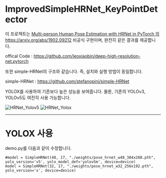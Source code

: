 # ImprovedSimpleHRNet_KeyPointDetector

이 프로젝트는 [Multi-person Human Pose Estimation with HRNet in PyTorch 의 ](https://arxiv.org/abs/1902.09212)https://arxiv.org/abs/1902.09212 비공식 구현이며, 완전히 같은 결과를 제공합니다.

offical Code : https://github.com/leoxiaobin/deep-high-resolution-net.pytorch

또한 simple-HRNet의 구조와 같습니다. 즉, 설치와 실행 방법이 동일합니다.

simple-HRNet : https://github.com/stefanopini/simple-HRNet

YOLOX를 사용하여 기존보다 높은 성능을 보여줍니다. 물론, 기존의 YOLOv3, YOLOv5도 여전히 사용 가능합니다.


![HRNet_Yolov5](https://github.com/startedourmission/ImprovedSimpleHRNet_KeyPointDetector/assets/53049011/45a9c7a0-b611-4a6d-a4e4-abf9bf8ed9d5)
![HRNet_Yolox](https://github.com/startedourmission/ImprovedSimpleHRNet_KeyPointDetector/assets/53049011/d814f2e6-3d5d-49fe-8658-10d7272f558e)


* * * 

# YOLOX 사용

demo.py를 다음과 같이 수정합니다.


```
#model = SimpleHRNet(48, 17, "./weights/pose_hrnet_w48_384x288.pth", yolo_version='v5', yolo_model_def='yolov5m', device=device)
model = SimpleHRNet(32, 17, "./weights/pose_hrnet_w32_256x192.pth", yolo_version='x', device=device)
```
